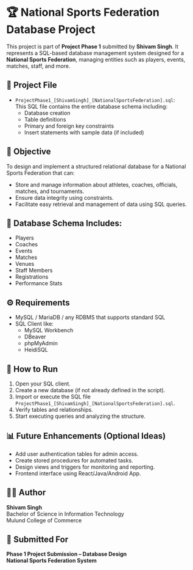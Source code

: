 # 🏆 National Sports Federation Database Project

This project is part of **Project Phase 1** submitted by **Shivam Singh**. It represents a SQL-based database management system designed for a **National Sports Federation**, managing entities such as players, events, matches, staff, and more.

## 📁 Project File
- `ProjectPhase1_[ShivamSingh]_[NationalSportsFederation].sql`:  
  This SQL file contains the entire database schema including:
  - Database creation
  - Table definitions
  - Primary and foreign key constraints
  - Insert statements with sample data (if included)

## 📌 Objective
To design and implement a structured relational database for a National Sports Federation that can:
- Store and manage information about athletes, coaches, officials, matches, and tournaments.
- Ensure data integrity using constraints.
- Facilitate easy retrieval and management of data using SQL queries.

## 🧱 Database Schema Includes:
- Players
- Coaches
- Events
- Matches
- Venues
- Staff Members
- Registrations
- Performance Stats

## ⚙️ Requirements
- MySQL / MariaDB / any RDBMS that supports standard SQL
- SQL Client like:
  - MySQL Workbench
  - DBeaver
  - phpMyAdmin
  - HeidiSQL

## 🚀 How to Run
1. Open your SQL client.
2. Create a new database (if not already defined in the script).
3. Import or execute the SQL file `ProjectPhase1_[ShivamSingh]_[NationalSportsFederation].sql`.
4. Verify tables and relationships.
5. Start executing queries and analyzing the structure.

## 📊 Future Enhancements (Optional Ideas)
- Add user authentication tables for admin access.
- Create stored procedures for automated tasks.
- Design views and triggers for monitoring and reporting.
- Frontend interface using React/Java/Android App.

## 👨‍💻 Author
**Shivam Singh**  
Bachelor of Science in Information Technology  
Mulund College of Commerce

## 📅 Submitted For
**Phase 1 Project Submission – Database Design**  
**National Sports Federation System**



